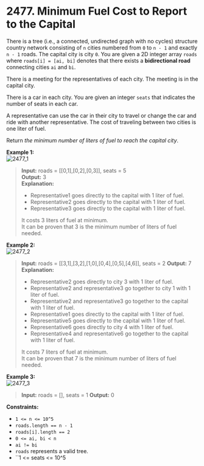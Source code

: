 # 2477. Minimum Fuel Cost to Report to the Capital

There is a tree (i.e., a connected, undirected graph with no cycles) structure country network 
consisting of `n` cities numbered from `0` to `n - 1` and exactly `n - 1` roads. 
The capital city is city `0`. 
You are given a 2D integer array `roads` where `roads[i] = [ai, bi]` denotes that there exists a **bidirectional road** connecting cities `ai` and `bi`.

There is a meeting for the representatives of each city. The meeting is in the capital city.

There is a car in each city. You are given an integer `seats` that indicates the number of seats in each car.

A representative can use the car in their city to travel or change the car and ride with another representative. The cost of traveling between two cities is one liter of fuel.

Return *the minimum number of liters of fuel to reach the capital city*.

**Example 1:**  
![2477_1](https://assets.leetcode.com/uploads/2022/09/22/a4c380025e3ff0c379525e96a7d63a3.png)
> **Input:** roads = [[0,1],[0,2],[0,3]], seats = 5  
> **Output:** 3  
> **Explanation:**  
> - Representative1 goes directly to the capital with 1 liter of fuel.  
> - Representative2 goes directly to the capital with 1 liter of fuel.  
> - Representative3 goes directly to the capital with 1 liter of fuel.  
> 
> It costs 3 liters of fuel at minimum.   
> It can be proven that 3 is the minimum number of liters of fuel needed.  

**Example 2:**  
![2477_2](https://assets.leetcode.com/uploads/2022/11/16/2.png)
> **Input:** roads = [[3,1],[3,2],[1,0],[0,4],[0,5],[4,6]], seats = 2 
> **Output:** 7
> **Explanation:**   
> - Representative2 goes directly to city 3 with 1 liter of fuel.  
> - Representative2 and representative3 go together to city 1 with 1 liter of fuel.  
> - Representative2 and representative3 go together to the capital with 1 liter of fuel.  
> - Representative1 goes directly to the capital with 1 liter of fuel.  
> - Representative5 goes directly to the capital with 1 liter of fuel.  
> - Representative6 goes directly to city 4 with 1 liter of fuel.  
> - Representative4 and representative6 go together to the capital with 1 liter of fuel.  
>
> It costs 7 liters of fuel at minimum.   
> It can be proven that 7 is the minimum number of liters of fuel needed.  

**Example 3:**  
![2477_3](https://assets.leetcode.com/uploads/2022/09/27/efcf7f7be6830b8763639cfd01b690a.png)
> **Input:** roads = [], seats = 1 
> **Output:** 0

**Constraints:**
* `1 <= n <= 10^5`
* `roads.length == n - 1`
* `roads[i].length == 2`
* `0 <= ai, bi < n`
* `ai != bi`
* `roads` represents a valid tree.
* ``1 <= seats <= 10^5